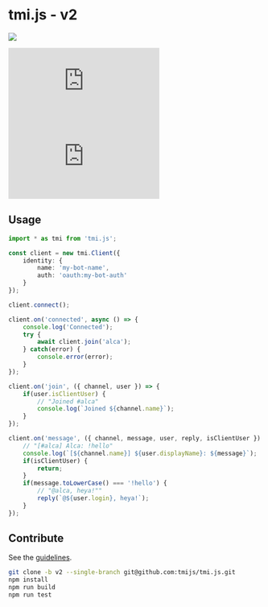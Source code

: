 # tmi.js - v2

![](https://i.imgur.com/r1N7y1c.png)

![npm](https://img.shields.io/npm/v/tmi.js?style=flat-square)
![GitHub issues](https://img.shields.io/github/issues/tmijs/tmi.js?style=flat-square)

## Usage

```ts
import * as tmi from 'tmi.js';

const client = new tmi.Client({
	identity: {
		name: 'my-bot-name',
		auth: 'oauth:my-bot-auth'
	}
});

client.connect();

client.on('connected', async () => {
	console.log('Connected');
	try {
		await client.join('alca');
	} catch(error) {
		console.error(error);
	}
});

client.on('join', ({ channel, user }) => {
	if(user.isClientUser) {
		// "Joined #alca"
		console.log(`Joined ${channel.name}`);
	}
});

client.on('message', ({ channel, message, user, reply, isClientUser }) => {
	// "[#alca] Alca: !hello"
	console.log(`[${channel.name}] ${user.displayName}: ${message}`);
	if(isClientUser) {
		return;
	}
	if(message.toLowerCase() === '!hello') {
		// "@alca, heya!""
		reply(`@${user.login}, heya!`);
	}
});
```

## Contribute

See the [guidelines](CONTRIBUTING.md).

```bash
git clone -b v2 --single-branch git@github.com:tmijs/tmi.js.git
npm install
npm run build
npm run test
```